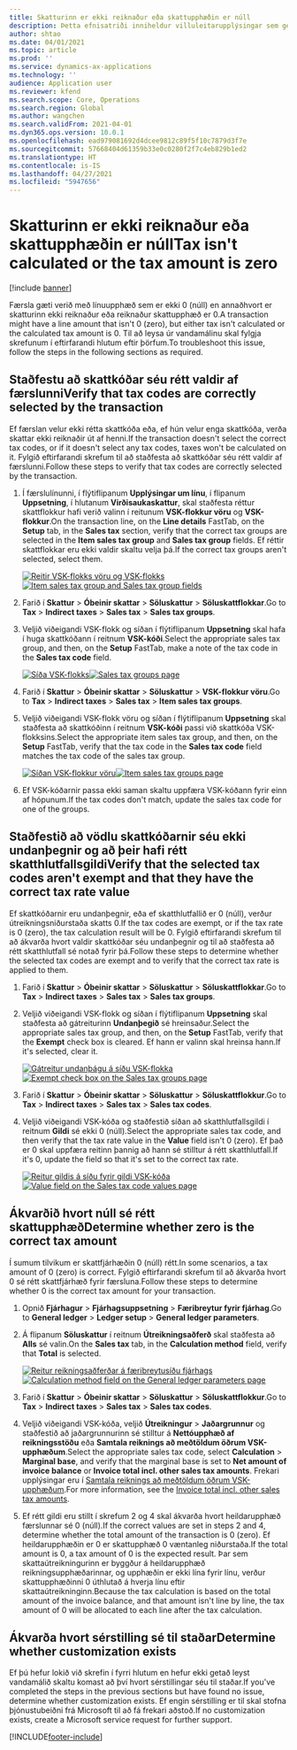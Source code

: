 ```yaml
---
title: Skatturinn er ekki reiknaður eða skattupphæðin er núll
description: Þetta efnisatriði inniheldur villuleitarupplýsingar sem geta hjálpað þegar skattaupphæðin er 0 (núll) eða skatturinn er ekki reiknaður.
author: shtao
ms.date: 04/01/2021
ms.topic: article
ms.prod: ''
ms.service: dynamics-ax-applications
ms.technology: ''
audience: Application user
ms.reviewer: kfend
ms.search.scope: Core, Operations
ms.search.region: Global
ms.author: wangchen
ms.search.validFrom: 2021-04-01
ms.dyn365.ops.version: 10.0.1
ms.openlocfilehash: ead979081692d4dcee9812c89f5f10c7879d3f7e
ms.sourcegitcommit: 57668404d61359b33e0c0280f2f7c4eb829b1ed2
ms.translationtype: HT
ms.contentlocale: is-IS
ms.lasthandoff: 04/27/2021
ms.locfileid: "5947656"
---
```

# <a name="tax-isnt-calculated-or-the-tax-amount-is-zero"></a><span data-ttu-id="5e662-103">Skatturinn er ekki reiknaður eða skattupphæðin er núll</span><span class="sxs-lookup"><span data-stu-id="5e662-103">Tax isn't calculated or the tax amount is zero</span></span>

[!include [banner](../includes/banner.md)]

<span data-ttu-id="5e662-104">Færsla gæti verið með línuupphæð sem er ekki 0 (núll) en annaðhvort er skatturinn ekki reiknaður eða reiknaður skattupphæð er 0.</span><span class="sxs-lookup"><span data-stu-id="5e662-104">A transaction might have a line amount that isn't 0 (zero), but either tax isn't calculated or the calculated tax amount is 0.</span></span> <span data-ttu-id="5e662-105">Til að leysa úr vandamálinu skal fylgja skrefunum í eftirfarandi hlutum eftir þörfum.</span><span class="sxs-lookup"><span data-stu-id="5e662-105">To troubleshoot this issue, follow the steps in the following sections as required.</span></span>

## <a name="verify-that-tax-codes-are-correctly-selected-by-the-transaction"></a><span data-ttu-id="5e662-106">Staðfestu að skattkóðar séu rétt valdir af færslunni</span><span class="sxs-lookup"><span data-stu-id="5e662-106">Verify that tax codes are correctly selected by the transaction</span></span>

<span data-ttu-id="5e662-107">Ef færslan velur ekki rétta skattkóða eða, ef hún velur enga skattkóða, verða skattar ekki reiknaðir út af henni.</span><span class="sxs-lookup"><span data-stu-id="5e662-107">If the transaction doesn't select the correct tax codes, or if it doesn't select any tax codes, taxes won't be calculated on it.</span></span> <span data-ttu-id="5e662-108">Fylgið eftirfarandi skrefum til að staðfesta að skattkóðar séu rétt valdir af færslunni.</span><span class="sxs-lookup"><span data-stu-id="5e662-108">Follow these steps to verify that tax codes are correctly selected by the transaction.</span></span> 

1. <span data-ttu-id="5e662-109">Í færslulínunni, í flýtiflipanum **Upplýsingar um línu**, í flipanum **Uppsetning**, í hlutanum **Virðisaukaskattur**, skal staðfesta réttur skattflokkur hafi verið valinn í reitunum **VSK-flokkur vöru** og **VSK-flokkur**.</span><span class="sxs-lookup"><span data-stu-id="5e662-109">On the transaction line, on the **Line details** FastTab, on the **Setup** tab, in the **Sales tax** section, verify that the correct tax groups are selected in the **Item sales tax group** and **Sales tax group** fields.</span></span> <span data-ttu-id="5e662-110">Ef réttir skattflokkar eru ekki valdir skaltu velja þá.</span><span class="sxs-lookup"><span data-stu-id="5e662-110">If the correct tax groups aren't selected, select them.</span></span>

    <span data-ttu-id="5e662-111">[![Reitir VSK-flokks vöru og VSK-flokks](./media/tax-not-calculated-tax-amount-zero-Picture1.png)](./media/tax-not-calculated-tax-amount-zero-Picture1.png)</span><span class="sxs-lookup"><span data-stu-id="5e662-111">[![Item sales tax group and Sales tax group fields](./media/tax-not-calculated-tax-amount-zero-Picture1.png)](./media/tax-not-calculated-tax-amount-zero-Picture1.png)</span></span>

2. <span data-ttu-id="5e662-112">Farið í **Skattur** \> **Óbeinir skattar** \> **Söluskattur** \> **Söluskattflokkar**.</span><span class="sxs-lookup"><span data-stu-id="5e662-112">Go to **Tax** \> **Indirect taxes** \> **Sales tax** \> **Sales tax groups**.</span></span>
3. <span data-ttu-id="5e662-113">Veljið viðeigandi VSK-flokk og síðan í flýtiflipanum **Uppsetning** skal hafa í huga skattkóðann í reitnum **VSK-kóði**.</span><span class="sxs-lookup"><span data-stu-id="5e662-113">Select the appropriate sales tax group, and then, on the **Setup** FastTab, make a note of the tax code in the **Sales tax code** field.</span></span>

    <span data-ttu-id="5e662-114">[![Síða VSK-flokks](./media/tax-not-calculated-tax-amount-zero-Picture2.png)](./media/tax-not-calculated-tax-amount-zero-Picture2.png)</span><span class="sxs-lookup"><span data-stu-id="5e662-114">[![Sales tax groups page](./media/tax-not-calculated-tax-amount-zero-Picture2.png)](./media/tax-not-calculated-tax-amount-zero-Picture2.png)</span></span>

4. <span data-ttu-id="5e662-115">Farið í **Skattur** \> **Óbeinir skattar** \> **Söluskattur** \> **VSK-flokkur vöru**.</span><span class="sxs-lookup"><span data-stu-id="5e662-115">Go to **Tax** \> **Indirect taxes** \> **Sales tax** \> **Item sales tax groups**.</span></span>
5. <span data-ttu-id="5e662-116">Veljið viðeigandi VSK-flokk vöru og síðan í flýtiflipanum **Uppsetning** skal staðfesta að skattkóðinn í reitnum **VSK-kóði** passi við skattkóða VSK-flokksins.</span><span class="sxs-lookup"><span data-stu-id="5e662-116">Select the appropriate item sales tax group, and then, on the **Setup** FastTab, verify that the tax code in the **Sales tax code** field matches the tax code of the sales tax group.</span></span>

    <span data-ttu-id="5e662-117">[![Síðan VSK-flokkur vöru](./media/tax-not-calculated-tax-amount-zero-Picture3.png)](./media/tax-not-calculated-tax-amount-zero-Picture3.png)</span><span class="sxs-lookup"><span data-stu-id="5e662-117">[![Item sales tax groups page](./media/tax-not-calculated-tax-amount-zero-Picture3.png)](./media/tax-not-calculated-tax-amount-zero-Picture3.png)</span></span>

6. <span data-ttu-id="5e662-118">Ef VSK-kóðarnir passa ekki saman skaltu uppfæra VSK-kóðann fyrir einn af hópunum.</span><span class="sxs-lookup"><span data-stu-id="5e662-118">If the tax codes don't match, update the sales tax code for one of the groups.</span></span>

## <a name="verify-that-the-selected-tax-codes-arent-exempt-and-that-they-have-the-correct-tax-rate-value"></a><span data-ttu-id="5e662-119">Staðfestið að vödlu skattkóðarnir séu ekki undanþegnir og að þeir hafi rétt skatthlutfallsgildi</span><span class="sxs-lookup"><span data-stu-id="5e662-119">Verify that the selected tax codes aren't exempt and that they have the correct tax rate value</span></span>

<span data-ttu-id="5e662-120">Ef skattkóðarnir eru undanþegnir, eða ef skatthlutfallið er 0 (núll), verður útreikningsniðurstaða skatts 0.</span><span class="sxs-lookup"><span data-stu-id="5e662-120">If the tax codes are exempt, or if the tax rate is 0 (zero), the tax calculation result will be 0.</span></span> <span data-ttu-id="5e662-121">Fylgið eftirfarandi skrefum til að ákvarða hvort valdir skattkóðar séu undanþegnir og til að staðfesta að rétt skatthlutfall sé notað fyrir þá.</span><span class="sxs-lookup"><span data-stu-id="5e662-121">Follow these steps to determine whether the selected tax codes are exempt and to verify that the correct tax rate is applied to them.</span></span>

1. <span data-ttu-id="5e662-122">Farið í **Skattur** \> **Óbeinir skattar** \> **Söluskattur** \> **Söluskattflokkar**.</span><span class="sxs-lookup"><span data-stu-id="5e662-122">Go to **Tax** \> **Indirect taxes** \> **Sales tax** \> **Sales tax groups**.</span></span>
2. <span data-ttu-id="5e662-123">Veljið viðeigandi VSK-flokk og síðan í flýtiflipanum **Uppsetning** skal staðfesta að gátreiturinn **Undanþegið** sé hreinsaður.</span><span class="sxs-lookup"><span data-stu-id="5e662-123">Select the appropriate sales tax group, and then, on the **Setup** FastTab, verify that the **Exempt** check box is cleared.</span></span> <span data-ttu-id="5e662-124">Ef hann er valinn skal hreinsa hann.</span><span class="sxs-lookup"><span data-stu-id="5e662-124">If it's selected, clear it.</span></span>

    <span data-ttu-id="5e662-125">[![Gátreitur undanþágu á síðu VSK-flokka](./media/tax-not-calculated-tax-amount-zero-Picture4.png)](./media/tax-not-calculated-tax-amount-zero-Picture4.png)</span><span class="sxs-lookup"><span data-stu-id="5e662-125">[![Exempt check box on the Sales tax groups page](./media/tax-not-calculated-tax-amount-zero-Picture4.png)](./media/tax-not-calculated-tax-amount-zero-Picture4.png)</span></span>

3. <span data-ttu-id="5e662-126">Farið í **Skattur** \> **Óbeinir skattar** \> **Söluskattur** \> **Söluskattflokkur**.</span><span class="sxs-lookup"><span data-stu-id="5e662-126">Go to **Tax** \> **Indirect taxes** \> **Sales tax** \> **Sales tax codes**.</span></span>
4. <span data-ttu-id="5e662-127">Veljið viðeigandi VSK-kóða og staðfestið síðan að skatthlutfallsgildi í reitnum **Gildi** sé ekki 0 (núll).</span><span class="sxs-lookup"><span data-stu-id="5e662-127">Select the appropriate sales tax code, and then verify that the tax rate value in the **Value** field isn't 0 (zero).</span></span> <span data-ttu-id="5e662-128">Ef það er 0 skal uppfæra reitinn þannig að hann sé stilltur á rétt skatthlutfall.</span><span class="sxs-lookup"><span data-stu-id="5e662-128">If it's 0, update the field so that it's set to the correct tax rate.</span></span>

    <span data-ttu-id="5e662-129">[![Reitur gildis á síðu fyrir gildi VSK-kóða](./media/tax-not-calculated-tax-amount-zero-Picture5.png)](./media/tax-not-calculated-tax-amount-zero-Picture5.png)</span><span class="sxs-lookup"><span data-stu-id="5e662-129">[![Value field on the Sales tax code values page](./media/tax-not-calculated-tax-amount-zero-Picture5.png)](./media/tax-not-calculated-tax-amount-zero-Picture5.png)</span></span>

## <a name="determine-whether-zero-is-the-correct-tax-amount"></a><span data-ttu-id="5e662-130">Ákvarðið hvort núll sé rétt skattupphæð</span><span class="sxs-lookup"><span data-stu-id="5e662-130">Determine whether zero is the correct tax amount</span></span>

<span data-ttu-id="5e662-131">Í sumum tilvikum er skattfjárhæðin 0 (núll) rétt.</span><span class="sxs-lookup"><span data-stu-id="5e662-131">In some scenarios, a tax amount of 0 (zero) is correct.</span></span> <span data-ttu-id="5e662-132">Fylgið eftirfarandi skrefum til að ákvarða hvort 0 sé rétt skattfjárhæð fyrir færsluna.</span><span class="sxs-lookup"><span data-stu-id="5e662-132">Follow these steps to determine whether 0 is the correct tax amount for your transaction.</span></span>

1. <span data-ttu-id="5e662-133">Opnið **Fjárhagur** \> **Fjárhagsuppsetning** \> **Færibreytur fyrir fjárhag**.</span><span class="sxs-lookup"><span data-stu-id="5e662-133">Go to **General ledger** \> **Ledger setup** \> **General ledger parameters**.</span></span>
2. <span data-ttu-id="5e662-134">Á flipanum **Söluskattur** í reitnum **Útreikningsaðferð** skal staðfesta að **Alls** sé valin.</span><span class="sxs-lookup"><span data-stu-id="5e662-134">On the **Sales tax** tab, in the **Calculation method** field, verify that **Total** is selected.</span></span>

    <span data-ttu-id="5e662-135">[![Reitur reikningsaðferðar á færibreytusíðu fjárhags](./media/tax-not-calculated-tax-amount-zero-Picture6.png)](./media/tax-not-calculated-tax-amount-zero-Picture6.png)</span><span class="sxs-lookup"><span data-stu-id="5e662-135">[![Calculation method field on the General ledger parameters page](./media/tax-not-calculated-tax-amount-zero-Picture6.png)](./media/tax-not-calculated-tax-amount-zero-Picture6.png)</span></span>

3. <span data-ttu-id="5e662-136">Farið í **Skattur** \> **Óbeinir skattar** \> **Söluskattur** \> **Söluskattflokkur**.</span><span class="sxs-lookup"><span data-stu-id="5e662-136">Go to **Tax** \> **Indirect taxes** \> **Sales tax** \> **Sales tax codes**.</span></span>
4. <span data-ttu-id="5e662-137">Veljið viðeigandi VSK-kóða, veljið **Útreikningur** \> **Jaðargrunnur** og staðfestið að jaðargrunnurinn sé stilltur á **Nettóupphæð af reikningsstöðu** eða **Samtala reiknings að meðtöldum öðrum VSK-upphæðum**.</span><span class="sxs-lookup"><span data-stu-id="5e662-137">Select the appropriate sales tax code, select **Calculation** \> **Marginal base**, and verify that the marginal base is set to **Net amount of invoice balance** or **Invoice total incl. other sales tax amounts**.</span></span> <span data-ttu-id="5e662-138">Frekari upplýsingar eru í [Samtala reiknings að meðtöldum öðrum VSK-upphæðum](marginal-base-field.md#invoice-total-incl-other-sales-tax-amounts).</span><span class="sxs-lookup"><span data-stu-id="5e662-138">For more information, see the [Invoice total incl. other sales tax amounts](marginal-base-field.md#invoice-total-incl-other-sales-tax-amounts).</span></span>
5. <span data-ttu-id="5e662-139">Ef rétt gildi eru stillt í skrefum 2 og 4 skal ákvarða hvort heildarupphæð færslunnar sé 0 (núll).</span><span class="sxs-lookup"><span data-stu-id="5e662-139">If the correct values are set in steps 2 and 4, determine whether the total amount of the transaction is 0 (zero).</span></span> <span data-ttu-id="5e662-140">Ef heildarupphæðin er 0 er skattupphæð 0 væntanleg niðurstaða.</span><span class="sxs-lookup"><span data-stu-id="5e662-140">If the total amount is 0, a tax amount of 0 is the expected result.</span></span> <span data-ttu-id="5e662-141">Þar sem skattaútreikningurinn er byggður á heildarupphæð reikningsupphæðarinnar, og upphæðin er ekki lína fyrir línu, verður skattupphæðinni 0 úthlutað á hverja línu eftir skattaútreikninginn.</span><span class="sxs-lookup"><span data-stu-id="5e662-141">Because the tax calculation is based on the total amount of the invoice balance, and that amount isn't line by line, the tax amount of 0 will be allocated to each line after the tax calculation.</span></span>

## <a name="determine-whether-customization-exists"></a><span data-ttu-id="5e662-142">Ákvarða hvort sérstilling sé til staðar</span><span class="sxs-lookup"><span data-stu-id="5e662-142">Determine whether customization exists</span></span>

<span data-ttu-id="5e662-143">Ef þú hefur lokið við skrefin í fyrri hlutum en hefur ekki getað leyst vandamálið skaltu komast að því hvort sérstillingar séu til staðar.</span><span class="sxs-lookup"><span data-stu-id="5e662-143">If you've completed the steps in the previous sections but have found no issue, determine whether customization exists.</span></span> <span data-ttu-id="5e662-144">Ef engin sérstilling er til skal stofna þjónustubeiðni frá Microsoft til að fá frekari aðstoð.</span><span class="sxs-lookup"><span data-stu-id="5e662-144">If no customization exists, create a Microsoft service request for further support.</span></span>

[!INCLUDE[footer-include](../../includes/footer-banner.md)]
